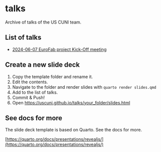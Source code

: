 # talks

Archive of talks of the US CUNI team.

## List of talks

- [2024-06-07 EuroFab project Kick-Off meeting](https://uscuni.github.io/talks/202406_EuroFab_KO/slides.html)

## Create a new slide deck

1. Copy the template folder and rename it.
2. Edit the contents.
3. Navigate to the folder and render slides with `quarto render slides.qmd`
4. Add to the list of talks.
5. Commit & Push!
6. Open https://uscuni.github.io/talks/your_folder/slides.html

## See docs for more

The slide deck template is based on Quarto. See the docs for more.

[https://quarto.org/docs/presentations/revealjs/](https://quarto.org/docs/presentations/revealjs/)

